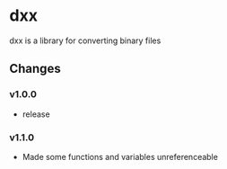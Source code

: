# dxx

dxx is a library for converting binary files

## Changes

### v1.0.0

- release

### v1.1.0

- Made some functions and variables unreferenceable

